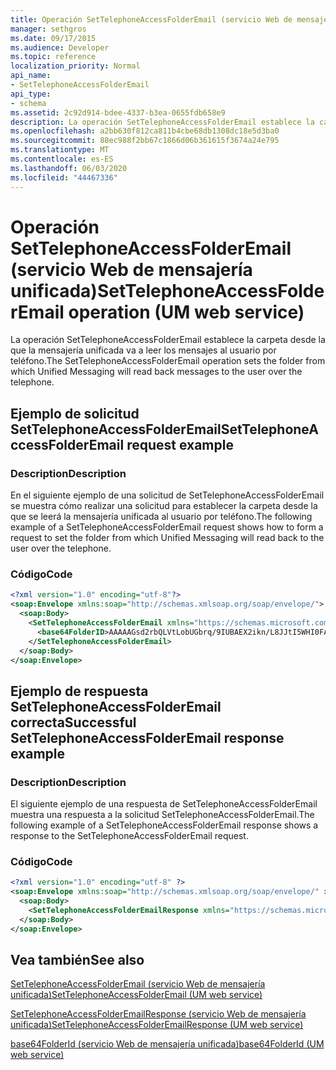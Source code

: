```yaml
---
title: Operación SetTelephoneAccessFolderEmail (servicio Web de mensajería unificada)
manager: sethgros
ms.date: 09/17/2015
ms.audience: Developer
ms.topic: reference
localization_priority: Normal
api_name:
- SetTelephoneAccessFolderEmail
api_type:
- schema
ms.assetid: 2c92d914-bdee-4337-b3ea-0655fdb658e9
description: La operación SetTelephoneAccessFolderEmail establece la carpeta desde la que la mensajería unificada va a leer los mensajes al usuario por teléfono.
ms.openlocfilehash: a2bb630f812ca811b4cbe68db1308dc18e5d3ba0
ms.sourcegitcommit: 88ec988f2bb67c1866d06b361615f3674a24e795
ms.translationtype: MT
ms.contentlocale: es-ES
ms.lasthandoff: 06/03/2020
ms.locfileid: "44467336"
---
```

# <a name="settelephoneaccessfolderemail-operation-um-web-service"></a><span data-ttu-id="d966a-103">Operación SetTelephoneAccessFolderEmail (servicio Web de mensajería unificada)</span><span class="sxs-lookup"><span data-stu-id="d966a-103">SetTelephoneAccessFolderEmail operation (UM web service)</span></span>

<span data-ttu-id="d966a-104">La operación SetTelephoneAccessFolderEmail establece la carpeta desde la que la mensajería unificada va a leer los mensajes al usuario por teléfono.</span><span class="sxs-lookup"><span data-stu-id="d966a-104">The SetTelephoneAccessFolderEmail operation sets the folder from which Unified Messaging will read back messages to the user over the telephone.</span></span>
  
## <a name="settelephoneaccessfolderemail-request-example"></a><span data-ttu-id="d966a-105">Ejemplo de solicitud SetTelephoneAccessFolderEmail</span><span class="sxs-lookup"><span data-stu-id="d966a-105">SetTelephoneAccessFolderEmail request example</span></span>

### <a name="description"></a><span data-ttu-id="d966a-106">Description</span><span class="sxs-lookup"><span data-stu-id="d966a-106">Description</span></span>

<span data-ttu-id="d966a-107">En el siguiente ejemplo de una solicitud de SetTelephoneAccessFolderEmail se muestra cómo realizar una solicitud para establecer la carpeta desde la que se leerá la mensajería unificada al usuario por teléfono.</span><span class="sxs-lookup"><span data-stu-id="d966a-107">The following example of a SetTelephoneAccessFolderEmail request shows how to form a request to set the folder from which Unified Messaging will read back to the user over the telephone.</span></span>
  
### <a name="code"></a><span data-ttu-id="d966a-108">Código</span><span class="sxs-lookup"><span data-stu-id="d966a-108">Code</span></span>

```XML
<?xml version="1.0" encoding="utf-8"?>
<soap:Envelope xmlns:soap="http://schemas.xmlsoap.org/soap/envelope/">
  <soap:Body>
    <SetTelephoneAccessFolderEmail xmlns="https://schemas.microsoft.com/exchange/services/2006/messages">
      <base64FolderID>AAAAAGsd2rbQLVtLobUGbrq/9IUBAEX2ikn/L8JJtI5WHI0FAW8AAAFXHhsAAA==</base64FolderID>
    </SetTelephoneAccessFolderEmail>
  </soap:Body>
</soap:Envelope>
```

## <a name="successful-settelephoneaccessfolderemail-response-example"></a><span data-ttu-id="d966a-109">Ejemplo de respuesta SetTelephoneAccessFolderEmail correcta</span><span class="sxs-lookup"><span data-stu-id="d966a-109">Successful SetTelephoneAccessFolderEmail response example</span></span>

### <a name="description"></a><span data-ttu-id="d966a-110">Description</span><span class="sxs-lookup"><span data-stu-id="d966a-110">Description</span></span>

<span data-ttu-id="d966a-111">El siguiente ejemplo de una respuesta de SetTelephoneAccessFolderEmail muestra una respuesta a la solicitud SetTelephoneAccessFolderEmail.</span><span class="sxs-lookup"><span data-stu-id="d966a-111">The following example of a SetTelephoneAccessFolderEmail response shows a response to the SetTelephoneAccessFolderEmail request.</span></span>
  
### <a name="code"></a><span data-ttu-id="d966a-112">Código</span><span class="sxs-lookup"><span data-stu-id="d966a-112">Code</span></span>

```XML
<?xml version="1.0" encoding="utf-8" ?> 
<soap:Envelope xmlns:soap="http://schemas.xmlsoap.org/soap/envelope/" xmlns:xsi="http://www.w3.org/2001/XMLSchema-instance" xmlns:xsd="http://www.w3.org/2001/XMLSchema">
  <soap:Body>
    <SetTelephoneAccessFolderEmailResponse xmlns="https://schemas.microsoft.com/exchange/services/2006/messages" /> 
  </soap:Body>
</soap:Envelope>
```

## <a name="see-also"></a><span data-ttu-id="d966a-113">Vea también</span><span class="sxs-lookup"><span data-stu-id="d966a-113">See also</span></span>



[<span data-ttu-id="d966a-114">SetTelephoneAccessFolderEmail (servicio Web de mensajería unificada)</span><span class="sxs-lookup"><span data-stu-id="d966a-114">SetTelephoneAccessFolderEmail (UM web service)</span></span>](settelephoneaccessfolderemail-um-web-service.md)
  
[<span data-ttu-id="d966a-115">SetTelephoneAccessFolderEmailResponse (servicio Web de mensajería unificada)</span><span class="sxs-lookup"><span data-stu-id="d966a-115">SetTelephoneAccessFolderEmailResponse (UM web service)</span></span>](settelephoneaccessfolderemailresponse-um-web-service.md)
  
[<span data-ttu-id="d966a-116">base64FolderId (servicio Web de mensajería unificada)</span><span class="sxs-lookup"><span data-stu-id="d966a-116">base64FolderId (UM web service)</span></span>](base64folderid-um-web-service.md)

